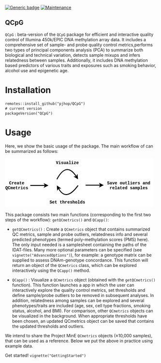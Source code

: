 [![Generic badge](https://img.shields.io/badge/Status-Development-YELLOW.svg)](https://shields.io/) [![Maintenance](https://img.shields.io/badge/Maintained%253F-yes-green.svg)](https://GitHub.com/Naereen/StrapDown.js/graphs/commit-activity)

<a name="backtotop"></a>

<!--https://www.repostatus.org/#wip, for other badges-->

## QCpG

`QCpG` : beta-version of the `QCpG` package for efficient and interactive quality control of Illumina 450k/EPIC DNA methylation array data. It includes a comprehensive set of sample- and probe quality control metrics,performs two types of principal components analysis (PCA) to summarize both biological and technical variation, detects sample mixups and infers relatedness between samples. Additionally, it includes DNA methylation based predictors of various traits and exposures such as smoking behavior, alcohol use and epigenetic age.

# Installation

    remotes::install_github("pjhop/QCpG")
    # current version
    packageVersion("QCpG")

# Usage

Here, we show the basic usage of the package. The main workflow of can be summarized as follows:

![](images/workflow.png)

This package consists two main functions (corresponding to the first two steps of the workflow): `getQCmetrics()` and `QCapp()`:

-   `getQCmetrics()` : Create a `QCmetrics` object that contains summarized QC metrics, sample and probe outliers, relatedness info and several predicted phenotypes (termed poly-methylation scores (PMS) here). The only input needed is a samplesheet containing the paths of the IDAT-files. Many more optional parameters can be specified (see `vignette("AdvancedOptions")`), for example: a genotype matrix can be supplied to assess DNAm-genotype concordance. This function will return an object of the `QCmetrics` class, which can be explored interactively using the `QCapp()` method.

-   `QCapp()` : Visualize a `QCmetrics` object (obtained with the `getQCmetrics()` function). This function launches a app in which the user can interactively explore the quality control metrics, set thresholds and define sample/probe outliers to be removed in subsequent analyses. In addition, relatedness among samples can be explored and several phenotypes/traits are included (age, sex, cell type fractions, smoking status, alcohol, and BMI). For comparison, other `QCmetrics` objects can be visualized in the background. When appropriate thresholds have been chosen, an updated QCmetrics object can be saved that contains the updated thresholds and outliers.

We intend to share the Project MinE `QCmetrics` objects (±10,000 samples), that can be used as a reference. Below we put the above in practice using example data.

Get started! `vignette("GettingStarted")`
